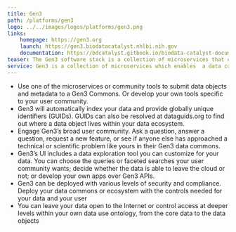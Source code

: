 ```yaml
---
title: Gen3
path: /platforms/gen3
logo: ../../images/logos/platforms/gen3.png
links: 
    homepage: https://gen3.org
    launch: https://gen3.biodatacatalyst.nhlbi.nih.gov
    documentation: https://bdcatalyst.gitbook.io/biodata-catalyst-documentation/explore_data/gen3-discovering-data
teaser: The Gen3 software stack is a collection of microservices that enable the standing-up of data commons, which allows different partner organizations to pool data and grants approved researchers access to harmonized datasets in a scalable, reproducible, and secure manner.
service: Gen3 is a collection of microservices which enables  a data commons where partner organizations and grant approved researchers can share and access harmonized datasets in a scalable, reproducible, and secure manner.
---
```

- Use one of the microservices or community tools to submit data objects and metadata to a Gen3 Commons. Or develop your own tools specific to your user community. 
- Gen3 will automatically index your data and provide globally unique identifiers (GUIDs). GUIDs can also be resolved at dataguids.org to find out where a data object lives within your data ecosystem. 
- Engage Gen3’s broad user community. Ask a question, answer a question, request a new feature, or see if anyone else has approached a technical or scientific problem like yours in their Gen3 data commons. 
- Gen3’s UI includes a data exploration tool you can customize for your data. You can choose the queries or faceted searches your user community wants; decide whether the data is able to leave the cloud or not; or develop your own apps over Gen3 APIs. 
- Gen3 can be deployed with various levels of security and compliance. Deploy your data commons or ecosystem with the controls needed for your data and your user 
- You can leave your data open to the Internet or control access at deeper levels within your own data use ontology, from the core data to the data objects

